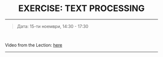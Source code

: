 <h1 align="center">EXERCISE: TEXT PROCESSING</h1>

<hr>

<blockquote>
    <p>Дата: 15-ти ноември, 14:30 - 17:30</p>
</blockquote>

<br>

<p>
    Video from the Lection: <a href="https://www.youtube.com/watch?time_continue=2&v=eAL8R6X4m4I&feature=emb_title">here</a>
</p>

<hr>

